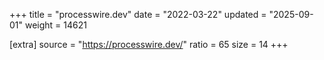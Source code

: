 +++
title = "processwire.dev"
date = "2022-03-22"
updated = "2025-09-01"
weight = 14621

[extra]
source = "https://processwire.dev/"
ratio = 65
size = 14
+++
